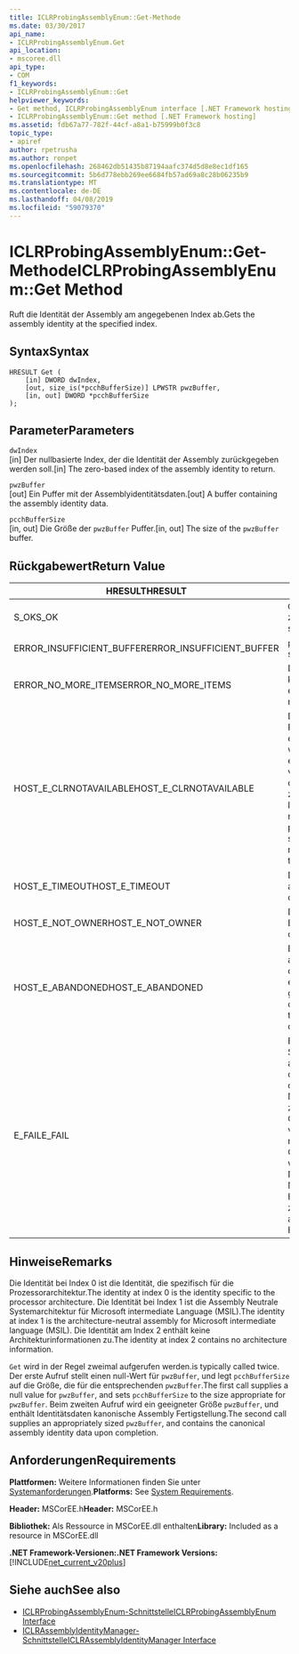 ```yaml
---
title: ICLRProbingAssemblyEnum::Get-Methode
ms.date: 03/30/2017
api_name:
- ICLRProbingAssemblyEnum.Get
api_location:
- mscoree.dll
api_type:
- COM
f1_keywords:
- ICLRProbingAssemblyEnum::Get
helpviewer_keywords:
- Get method, ICLRProbingAssemblyEnum interface [.NET Framework hosting]
- ICLRProbingAssemblyEnum::Get method [.NET Framework hosting]
ms.assetid: fdb67a77-782f-44cf-a8a1-b75999b0f3c8
topic_type:
- apiref
author: rpetrusha
ms.author: ronpet
ms.openlocfilehash: 268462db51435b87194aafc374d5d8e8ec1df165
ms.sourcegitcommit: 5b6d778ebb269ee6684fb57ad69a8c28b06235b9
ms.translationtype: MT
ms.contentlocale: de-DE
ms.lasthandoff: 04/08/2019
ms.locfileid: "59079370"
---
```

# <a name="iclrprobingassemblyenumget-method"></a><span data-ttu-id="1c973-102">ICLRProbingAssemblyEnum::Get-Methode</span><span class="sxs-lookup"><span data-stu-id="1c973-102">ICLRProbingAssemblyEnum::Get Method</span></span>
<span data-ttu-id="1c973-103">Ruft die Identität der Assembly am angegebenen Index ab.</span><span class="sxs-lookup"><span data-stu-id="1c973-103">Gets the assembly identity at the specified index.</span></span>  
  
## <a name="syntax"></a><span data-ttu-id="1c973-104">Syntax</span><span class="sxs-lookup"><span data-stu-id="1c973-104">Syntax</span></span>  
  
```  
HRESULT Get (  
    [in] DWORD dwIndex,  
    [out, size_is(*pcchBufferSize)] LPWSTR pwzBuffer,  
    [in, out] DWORD *pcchBufferSize  
);  
```  
  
## <a name="parameters"></a><span data-ttu-id="1c973-105">Parameter</span><span class="sxs-lookup"><span data-stu-id="1c973-105">Parameters</span></span>  
 `dwIndex`  
 <span data-ttu-id="1c973-106">[in] Der nullbasierte Index, der die Identität der Assembly zurückgegeben werden soll.</span><span class="sxs-lookup"><span data-stu-id="1c973-106">[in] The zero-based index of the assembly identity to return.</span></span>  
  
 `pwzBuffer`  
 <span data-ttu-id="1c973-107">[out] Ein Puffer mit der Assemblyidentitätsdaten.</span><span class="sxs-lookup"><span data-stu-id="1c973-107">[out] A buffer containing the assembly identity data.</span></span>  
  
 `pcchBufferSize`  
 <span data-ttu-id="1c973-108">[in, out] Die Größe der `pwzBuffer` Puffer.</span><span class="sxs-lookup"><span data-stu-id="1c973-108">[in, out] The size of the `pwzBuffer` buffer.</span></span>  
  
## <a name="return-value"></a><span data-ttu-id="1c973-109">Rückgabewert</span><span class="sxs-lookup"><span data-stu-id="1c973-109">Return Value</span></span>  
  
|<span data-ttu-id="1c973-110">HRESULT</span><span class="sxs-lookup"><span data-stu-id="1c973-110">HRESULT</span></span>|<span data-ttu-id="1c973-111">Beschreibung</span><span class="sxs-lookup"><span data-stu-id="1c973-111">Description</span></span>|  
|-------------|-----------------|  
|<span data-ttu-id="1c973-112">S_OK</span><span class="sxs-lookup"><span data-stu-id="1c973-112">S_OK</span></span>|`Get` <span data-ttu-id="1c973-113">wurde erfolgreich zurückgegeben.</span><span class="sxs-lookup"><span data-stu-id="1c973-113">returned successfully.</span></span>|  
|<span data-ttu-id="1c973-114">ERROR_INSUFFICIENT_BUFFER</span><span class="sxs-lookup"><span data-stu-id="1c973-114">ERROR_INSUFFICIENT_BUFFER</span></span>|`pwzBuffer` <span data-ttu-id="1c973-115">ist zu klein.</span><span class="sxs-lookup"><span data-stu-id="1c973-115">is too small.</span></span>|  
|<span data-ttu-id="1c973-116">ERROR_NO_MORE_ITEMS</span><span class="sxs-lookup"><span data-stu-id="1c973-116">ERROR_NO_MORE_ITEMS</span></span>|<span data-ttu-id="1c973-117">Die Enumeration enthält keine Elemente mehr.</span><span class="sxs-lookup"><span data-stu-id="1c973-117">The enumeration contains no more items.</span></span>|  
|<span data-ttu-id="1c973-118">HOST_E_CLRNOTAVAILABLE</span><span class="sxs-lookup"><span data-stu-id="1c973-118">HOST_E_CLRNOTAVAILABLE</span></span>|<span data-ttu-id="1c973-119">Die common Language Runtime (CLR) wurde nicht in einen Prozess geladen wurde, oder die CLR ist in einem Zustand, in dem nicht verwalteten Code ausführen oder den Aufruf erfolgreich zu verarbeiten.</span><span class="sxs-lookup"><span data-stu-id="1c973-119">The common language runtime (CLR) has not been loaded into a process, or the CLR is in a state in which it cannot run managed code or process the call successfully.</span></span>|  
|<span data-ttu-id="1c973-120">HOST_E_TIMEOUT</span><span class="sxs-lookup"><span data-stu-id="1c973-120">HOST_E_TIMEOUT</span></span>|<span data-ttu-id="1c973-121">Der Aufruf ist ein Timeout aufgetreten.</span><span class="sxs-lookup"><span data-stu-id="1c973-121">The call timed out.</span></span>|  
|<span data-ttu-id="1c973-122">HOST_E_NOT_OWNER</span><span class="sxs-lookup"><span data-stu-id="1c973-122">HOST_E_NOT_OWNER</span></span>|<span data-ttu-id="1c973-123">Der Aufrufer ist nicht Besitzer der Sperre.</span><span class="sxs-lookup"><span data-stu-id="1c973-123">The caller does not own the lock.</span></span>|  
|<span data-ttu-id="1c973-124">HOST_E_ABANDONED</span><span class="sxs-lookup"><span data-stu-id="1c973-124">HOST_E_ABANDONED</span></span>|<span data-ttu-id="1c973-125">Ein Ereignis wurde abgebrochen, während sich der blockierte Thread oder eine Fiber darauf gewartet.</span><span class="sxs-lookup"><span data-stu-id="1c973-125">An event was canceled while a blocked thread or fiber was waiting on it.</span></span>|  
|<span data-ttu-id="1c973-126">E_FAIL</span><span class="sxs-lookup"><span data-stu-id="1c973-126">E_FAIL</span></span>|<span data-ttu-id="1c973-127">Ein Unbekannter Schwerwiegender Fehler ist aufgetreten.</span><span class="sxs-lookup"><span data-stu-id="1c973-127">An unknown catastrophic failure occurred.</span></span> <span data-ttu-id="1c973-128">Wenn eine Methode E_FAIL zurückgegeben wird, ist die CLR nicht mehr im Prozess verwendet werden.</span><span class="sxs-lookup"><span data-stu-id="1c973-128">If a method returns E_FAIL, the CLR is no longer usable within the process.</span></span> <span data-ttu-id="1c973-129">Nachfolgende Aufrufe von Methoden hosting HOST_E_CLRNOTAVAILABLE zurück.</span><span class="sxs-lookup"><span data-stu-id="1c973-129">Subsequent calls to any hosting methods return HOST_E_CLRNOTAVAILABLE.</span></span>|  
  
## <a name="remarks"></a><span data-ttu-id="1c973-130">Hinweise</span><span class="sxs-lookup"><span data-stu-id="1c973-130">Remarks</span></span>  
 <span data-ttu-id="1c973-131">Die Identität bei Index 0 ist die Identität, die spezifisch für die Prozessorarchitektur.</span><span class="sxs-lookup"><span data-stu-id="1c973-131">The identity at index 0 is the identity specific to the processor architecture.</span></span> <span data-ttu-id="1c973-132">Die Identität bei Index 1 ist die Assembly Neutrale Systemarchitektur für Microsoft intermediate Language (MSIL).</span><span class="sxs-lookup"><span data-stu-id="1c973-132">The identity at index 1 is the architecture-neutral assembly for Microsoft intermediate language (MSIL).</span></span> <span data-ttu-id="1c973-133">Die Identität am Index 2 enthält keine Architekturinformationen zu.</span><span class="sxs-lookup"><span data-stu-id="1c973-133">The identity at index 2 contains no architecture information.</span></span>  
  
 `Get` <span data-ttu-id="1c973-134">wird in der Regel zweimal aufgerufen werden.</span><span class="sxs-lookup"><span data-stu-id="1c973-134">is typically called twice.</span></span> <span data-ttu-id="1c973-135">Der erste Aufruf stellt einen null-Wert für `pwzBuffer`, und legt `pcchBufferSize` auf die Größe, die für die entsprechenden `pwzBuffer`.</span><span class="sxs-lookup"><span data-stu-id="1c973-135">The first call supplies a null value for `pwzBuffer`, and sets `pcchBufferSize` to the size appropriate for `pwzBuffer`.</span></span> <span data-ttu-id="1c973-136">Beim zweiten Aufruf wird ein geeigneter Größe `pwzBuffer`, und enthält Identitätsdaten kanonische Assembly Fertigstellung.</span><span class="sxs-lookup"><span data-stu-id="1c973-136">The second call supplies an appropriately sized `pwzBuffer`, and contains the canonical assembly identity data upon completion.</span></span>  
  
## <a name="requirements"></a><span data-ttu-id="1c973-137">Anforderungen</span><span class="sxs-lookup"><span data-stu-id="1c973-137">Requirements</span></span>  
 <span data-ttu-id="1c973-138">**Plattformen:** Weitere Informationen finden Sie unter [Systemanforderungen](../../../../docs/framework/get-started/system-requirements.md).</span><span class="sxs-lookup"><span data-stu-id="1c973-138">**Platforms:** See [System Requirements](../../../../docs/framework/get-started/system-requirements.md).</span></span>  
  
 <span data-ttu-id="1c973-139">**Header:** MSCorEE.h</span><span class="sxs-lookup"><span data-stu-id="1c973-139">**Header:** MSCorEE.h</span></span>  
  
 <span data-ttu-id="1c973-140">**Bibliothek:** Als Ressource in MSCorEE.dll enthalten</span><span class="sxs-lookup"><span data-stu-id="1c973-140">**Library:** Included as a resource in MSCorEE.dll</span></span>  
  
 **<span data-ttu-id="1c973-141">.NET Framework-Versionen:</span><span class="sxs-lookup"><span data-stu-id="1c973-141">.NET Framework Versions:</span></span>** [!INCLUDE[net_current_v20plus](../../../../includes/net-current-v20plus-md.md)]  
  
## <a name="see-also"></a><span data-ttu-id="1c973-142">Siehe auch</span><span class="sxs-lookup"><span data-stu-id="1c973-142">See also</span></span>

- [<span data-ttu-id="1c973-143">ICLRProbingAssemblyEnum-Schnittstelle</span><span class="sxs-lookup"><span data-stu-id="1c973-143">ICLRProbingAssemblyEnum Interface</span></span>](../../../../docs/framework/unmanaged-api/hosting/iclrprobingassemblyenum-interface.md)
- [<span data-ttu-id="1c973-144">ICLRAssemblyIdentityManager-Schnittstelle</span><span class="sxs-lookup"><span data-stu-id="1c973-144">ICLRAssemblyIdentityManager Interface</span></span>](../../../../docs/framework/unmanaged-api/hosting/iclrassemblyidentitymanager-interface.md)
